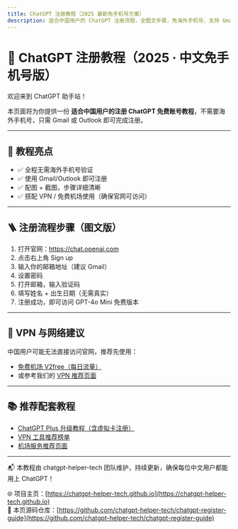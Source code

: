 ```yaml
---
title: ChatGPT 注册教程（2025 最新免手机号方案）
description: 适合中国用户的 ChatGPT 注册流程，全图文步骤，免海外手机号、支持 Gmail 注册
---
```


# 📝 ChatGPT 注册教程（2025 · 中文免手机号版）

欢迎来到 ChatGPT 助手站！

本页面将为你提供一份 **适合中国用户的注册 ChatGPT 免费账号教程**，不需要海外手机号，只需 Gmail 或 Outlook 即可完成注册。

---

## 🎯 教程亮点

- ✅ 全程无需海外手机号验证
- ✅ 使用 Gmail/Outlook 即可注册
- ✅ 配图 + 截图，步骤详细清晰
- ✅ 搭配 VPN / 免费机场使用（确保官网可访问）

---

## 🪜 注册流程步骤（图文版）

1. 打开官网：https://chat.openai.com
2. 点击右上角 Sign up
3. 输入你的邮箱地址（建议 Gmail）
4. 设置密码
5. 打开邮箱，输入验证码
6. 填写姓名 + 出生日期（无需真实）
7. 注册成功，即可访问 GPT-4o Mini 免费版本

---

## 🔐 VPN 与网络建议

中国用户可能无法直接访问官网，推荐先使用：
- [免费机场 V2free（每日流量）](https://w1.v2free.cc/auth/register?code=i0A3)
- 或参考我们的 [VPN 推荐页面](https://chatgpt-helper-tech.github.io/network-access/)

---

## 📚 推荐配套教程

- [ChatGPT Plus 升级教程（含虚拟卡注册）](https://chatgpt-helper-tech.github.io/chatgpt-plus-guide/)
- [VPN 工具推荐榜单](https://chatgpt-helper-tech.github.io/network-access/)
- [机场服务推荐页面](https://chatgpt-helper-tech.github.io/airport-access/)

---

📬 本教程由 chatgpt-helper-tech 团队维护，持续更新，确保每位中文用户都能用上 ChatGPT！

🌐 项目主页：[https://chatgpt-helper-tech.github.io](https://chatgpt-helper-tech.github.io)  
📂 本页源码仓库：[https://github.com/chatgpt-helper-tech/chatgpt-register-guide](https://github.com/chatgpt-helper-tech/chatgpt-register-guide)
